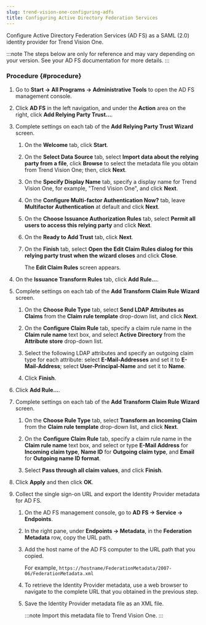 ```yaml
---
slug: trend-vision-one-configuring-adfs
title: Configuring Active Directory Federation Services
---
```


Configure Active Directory Federation Services (AD FS) as a SAML (2.0) identity provider for Trend Vision One.

:::note
The steps below are only for reference and may vary depending on your version. See your AD FS documentation for more details.
:::

### Procedure {#procedure}

1.  Go to **Start → All Programs → Administrative Tools** to open the AD FS management console.

2.  Click **AD FS** in the left navigation, and under the **Action** area on the right, click **Add Relying Party Trust...**.

3.  Complete settings on each tab of the **Add Relying Party Trust Wizard** screen.

    1.  On the **Welcome** tab, click **Start**.

    2.  On the **Select Data Source** tab, select **Import data about the relying party from a file**, click **Browse** to select the metadata file you obtain from Trend Vision One; then, click **Next**.

    3.  On the **Specify Display Name** tab, specify a display name for Trend Vision One, for example, "Trend Vision One", and click **Next**.

    4.  On the **Configure Multi-factor Authentication Now?** tab, leave **Multifactor Authentication** at default and click **Next**.

    5.  On the **Choose Issuance Authorization Rules** tab, select **Permit all users to access this relying party** and click **Next**.

    6.  On the **Ready to Add Trust** tab, click **Next**.

    7.  On the **Finish** tab, select **Open the Edit Claim Rules dialog for this relying party trust when the wizard closes** and click **Close**.

        The **Edit Claim Rules** screen appears.

4.  On the **Issuance Transform Rules** tab, click **Add Rule...**.

5.  Complete settings on each tab of the **Add Transform Claim Rule Wizard** screen.

    1.  On the **Choose Rule Type** tab, select **Send LDAP Attributes as Claims** from the **Claim rule template** drop-down list, and click **Next**.

    2.  On the **Configure Claim Rule** tab, specify a claim rule name in the **Claim rule name** text box, and select **Active Directory** from the **Attribute store** drop-down list.

    3.  Select the following LDAP attributes and specify an outgoing claim type for each attribute: select **E-Mail-Addresses** and set it to **E-Mail-Address**; select **User-Principal-Name** and set it to **Name**.

    4.  Click **Finish**.

6.  Click **Add Rule...**.

7.  Complete settings on each tab of the **Add Transform Claim Rule Wizard** screen.

    1.  On the **Choose Rule Type** tab, select **Transform an Incoming Claim** from the **Claim rule template** drop-down list, and click **Next**.

    2.  On the **Configure Claim Rule** tab, specify a claim rule name in the **Claim rule name** text box, and select or type **E-Mail Address** for **Incoming claim type**, **Name ID** for **Outgoing claim type**, and **Email** for **Outgoing name ID format**.

    3.  Select **Pass through all claim values**, and click **Finish**.

8.  Click **Apply** and then click **OK**.

9.  Collect the single sign-on URL and export the Identity Provider metadata for AD FS.

    1.  On the AD FS management console, go to **AD FS → Service → Endpoints**.

    2.  In the right pane, under **Endpoints → Metadata**, in the **Federation Metadata** row, copy the URL path.

    3.  Add the host name of the AD FS computer to the URL path that you copied.

        For example, `https://hostname/FederationMetadata/2007-06/FederationMetadata.xml`

    4.  To retrieve the Identity Provider metadata, use a web browser to navigate to the complete URL that you obtained in the previous step.

    5.  Save the Identity Provider metadata file as an XML file.

        :::note
        Import this metadata file to Trend Vision One.
        :::
